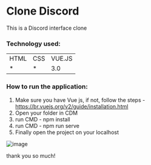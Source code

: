 <h1>Clone Discord</h1>

This is a Discord interface clone 

<h3>Technology used:</h3>
<table>
  <tr>
    <td>HTML</td>
    <td>CSS</td>
    <td>VUE.JS</td>
  </tr>
   <tr>
    <td>*</td>
    <td>*</td>
    <td>3.0</td>
  </tr>
  
  
</table>

<h3>How to run the application: </h3>

1) Make sure you have Vue js, if not, follow the steps - https://br.vuejs.org/v2/guide/installation.html
2) Open your folder in CDM
3) run CMD - npm install
4) run CMD - npm run serve
5) Finally open the project on your localhost


![image](https://user-images.githubusercontent.com/70349830/112693256-175de980-8e5f-11eb-9570-1ccb6e33a702.png)

thank you so much!
